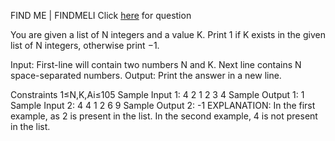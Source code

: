 FIND ME  |  FINDMELI
Click <a href="https://www.codechef.com/YTPP001/problems/FINDMELI">here</a> for question


You are given a list of N integers and a value K. Print 1 if K exists in the given list of N integers, otherwise print −1.

Input:
First-line will contain two numbers N and K.
Next line contains N space-separated numbers.
Output:
Print the answer in a new line.

Constraints
1≤N,K,Ai≤105
Sample Input 1:
4 2
1 2 3 4
Sample Output 1:
1
Sample Input 2:
4 4
1 2 6 9
Sample Output 2:
-1
EXPLANATION:
In the first example, as 2 is present in the list.
In the second example, 4 is not present in the list.
